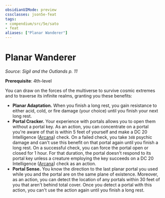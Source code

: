 ```yaml
---
obsidianUIMode: preview
cssclasses: json5e-feat
tags:
- compendium/src/5e/sato
- feat
aliases: ["Planar Wanderer"]
---
```

# Planar Wanderer
*Source: Sigil and the Outlands p. 11*  

**Prerequisite**: 4th-level

You can draw on the forces of the multiverse to survive cosmic extremes and to traverse its infinite realms, granting you these benefits:

- **Planar Adaptation.** When you finish a long rest, you gain resistance to either acid, cold, or fire damage (your choice) until you finish your next long rest.  
- **Portal Cracker.** Your experience with portals allows you to open them without a portal key. As an action, you can concentrate on a portal you're aware of that is within 5 feet of yourself and make a DC 20 Intelligence ([Arcana](/Systems/5e/rules/skills.md#Arcana)) check. On a failed check, you take `3d8` psychic damage and can't use this benefit on that portal again until you finish a long rest. On a successful check, you can force the portal open or closed for 1 hour. For that duration, the portal doesn't respond to its portal key unless a creature employing the key succeeds on a DC 20 Intelligence ([Arcana](/Systems/5e/rules/skills.md#Arcana)) check as an action.  
- **Portal Sense.** You know the direction to the last planar portal you used while you and the portal are on the same plane of existence. Moreover, as an action, you can detect the location of any portals within 30 feet of you that aren't behind total cover. Once you detect a portal with this action, you can't use the action again until you finish a long rest.